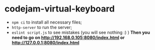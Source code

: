 # codejam-virtual-keyboard
 - `npm ci` to install all necessary files;
 - `http-server` to run the server;
 - `eslint script.js` to see mistakes (you will see nothing :) )
**Then you need to go on http://192.168.0.105:8080/index.html or http://127.0.0.1:8080/index.html**
